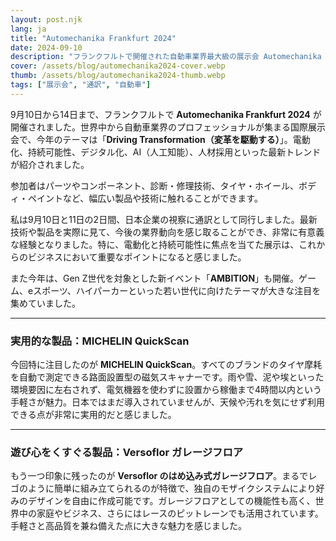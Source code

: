 ```yaml
---
layout: post.njk
lang: ja
title: "Automechanika Frankfurt 2024"
date: 2024-09-10
description: "フランクフルトで開催された自動車業界最大級の展示会 Automechanika 2024。最新の電動化・持続可能性・デジタル化・AIトレンドを体感しました。"
cover: /assets/blog/automechanika2024-cover.webp
thumb: /assets/blog/automechanika2024-thumb.webp
tags: ["展示会", "通訳", "自動車"]
---
```


9月10日から14日まで、フランクフルトで **Automechanika Frankfurt 2024** が開催されました。世界中から自動車業界のプロフェッショナルが集まる国際展示会で、今年のテーマは「**Driving Transformation（変革を駆動する）**」。電動化、持続可能性、デジタル化、AI（人工知能）、人材採用といった最新トレンドが紹介されました。  

参加者はパーツやコンポーネント、診断・修理技術、タイヤ・ホイール、ボディ・ペイントなど、幅広い製品や技術に触れることができます。  

私は9月10日と11日の2日間、日本企業の視察に通訳として同行しました。最新技術や製品を実際に見て、今後の業界動向を感じ取ることができ、非常に有意義な経験となりました。特に、電動化と持続可能性に焦点を当てた展示は、これからのビジネスにおいて重要なポイントになると感じました。  

また今年は、Gen Z世代を対象とした新イベント「**AMBITION**」も開催。ゲーム、eスポーツ、ハイパーカーといった若い世代に向けたテーマが大きな注目を集めていました。  

---

### 実用的な製品：MICHELIN QuickScan

今回特に注目したのが **MICHELIN QuickScan**。すべてのブランドのタイヤ摩耗を自動で測定できる路面設置型の磁気スキャナーです。雨や雪、泥や埃といった環境要因に左右されず、電気機器を使わずに設置から稼働まで4時間以内という手軽さが魅力。日本ではまだ導入されていませんが、天候や汚れを気にせず利用できる点が非常に実用的だと感じました。  

---

### 遊び心をくすぐる製品：Versoflor ガレージフロア

もう一つ印象に残ったのが **Versoflor のはめ込み式ガレージフロア**。まるでレゴのように簡単に組み立てられるのが特徴で、独自のモザイクシステムにより好みのデザインを自由に作成可能です。ガレージフロアとしての機能性も高く、世界中の家庭やビジネス、さらにはレースのピットレーンでも活用されています。手軽さと高品質を兼ね備えた点に大きな魅力を感じました。  